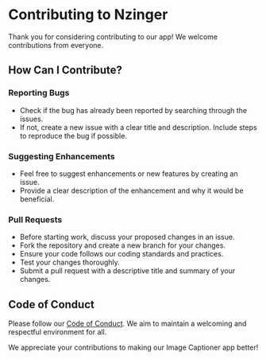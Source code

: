 # Contributing to Nzinger

Thank you for considering contributing to our app! We welcome contributions from everyone.

## How Can I Contribute?

### Reporting Bugs

- Check if the bug has already been reported by searching through the issues.
- If not, create a new issue with a clear title and description. Include steps to reproduce the bug if possible.

### Suggesting Enhancements

- Feel free to suggest enhancements or new features by creating an issue.
- Provide a clear description of the enhancement and why it would be beneficial.

### Pull Requests

- Before starting work, discuss your proposed changes in an issue.
- Fork the repository and create a new branch for your changes.
- Ensure your code follows our coding standards and practices.
- Test your changes thoroughly.
- Submit a pull request with a descriptive title and summary of your changes.

## Code of Conduct

Please follow our [Code of Conduct](./CODE_OF_CONDUCT.md). We aim to maintain a welcoming and respectful environment for all.

We appreciate your contributions to making our Image Captioner app better!
